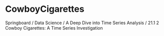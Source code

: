 # CowboyCigarettes
Springboard / Data Science / A Deep Dive into Time Series Analysis / 21.1 2 Cowboy Cigarettes: A Time Series Investigation 
